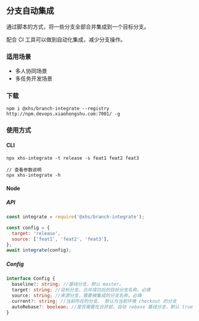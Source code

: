 ## 分支自动集成

通过脚本的方式，将一些分支全部合并集成到一个目标分支。

配合 CI 工具可以做到自动化集成，减少分支操作。

### 适用场景

- 多人协同场景
- 多任务开发场景

### 下载

```
npm i @xhs/branch-integrate --registry http://npm.devops.xiaohongshu.com:7001/ -g
```

### 使用方式

#### CLI

```shell
npx xhs-integrate -t release -s feat1 feat2 feat3

// 查看参数说明
npx xhs-integrate -h

```

#### Node

##### API

```js
const integrate = require('@xhs/branch-integrate');

const config = {
  target: 'release',
  source: ['feat1', 'feat2', 'feat3'],
};
await integrate(config);
```

##### Config

```ts
interface Config {
  baseline?: string; //基线分支，默认 master。
  target: string; //目标分支，合并成功后的目标分支名称。必填
  source: string; //来源分支，需要被集成的分支名称。必填
  current?: string; //当前所在的分支。 默认为当前环境 checkout 的分支
  autoRebase?: boolean; //是否需要在合并前，自动 rebase 基线分支，默认 true
}
```
